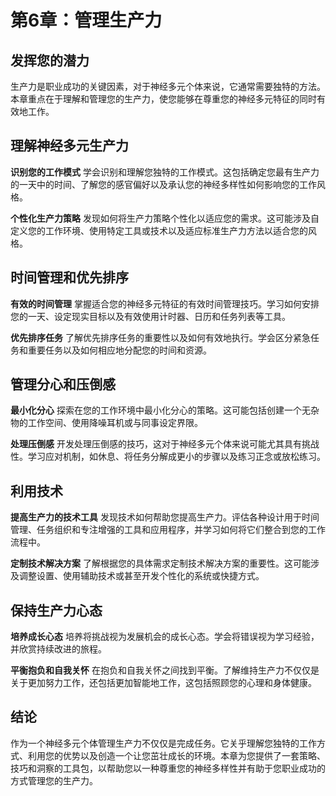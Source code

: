 # 第6章：管理生产力

## 发挥您的潜力

生产力是职业成功的关键因素，对于神经多元个体来说，它通常需要独特的方法。本章重点在于理解和管理您的生产力，使您能够在尊重您的神经多元特征的同时有效地工作。

## 理解神经多元生产力

**识别您的工作模式**
学会识别和理解您独特的工作模式。这包括确定您最有生产力的一天中的时间、了解您的感官偏好以及承认您的神经多样性如何影响您的工作风格。

**个性化生产力策略**
发现如何将生产力策略个性化以适应您的需求。这可能涉及自定义您的工作环境、使用特定工具或技术以及适应标准生产力方法以适合您的风格。

## 时间管理和优先排序

**有效的时间管理**
掌握适合您的神经多元特征的有效时间管理技巧。学习如何安排您的一天、设定现实目标以及有效使用计时器、日历和任务列表等工具。

**优先排序任务**
了解优先排序任务的重要性以及如何有效地执行。学会区分紧急任务和重要任务以及如何相应地分配您的时间和资源。

## 管理分心和压倒感

**最小化分心**
探索在您的工作环境中最小化分心的策略。这可能包括创建一个无杂物的工作空间、使用降噪耳机或与同事设定界限。

**处理压倒感**
开发处理压倒感的技巧，这对于神经多元个体来说可能尤其具有挑战性。学习应对机制，如休息、将任务分解成更小的步骤以及练习正念或放松练习。

## 利用技术

**提高生产力的技术工具**
发现技术如何帮助您提高生产力。评估各种设计用于时间管理、任务组织和专注增强的工具和应用程序，并学习如何将它们整合到您的工作流程中。

**定制技术解决方案**
了解根据您的具体需求定制技术解决方案的重要性。这可能涉及调整设置、使用辅助技术或甚至开发个性化的系统或快捷方式。

## 保持生产力心态

**培养成长心态**
培养将挑战视为发展机会的成长心态。学会将错误视为学习经验，并欣赏持续改进的旅程。

**平衡抱负和自我关怀**
在抱负和自我关怀之间找到平衡。了解维持生产力不仅仅是关于更加努力工作，还包括更加智能地工作，这包括照顾您的心理和身体健康。

## 结论

作为一个神经多元个体管理生产力不仅仅是完成任务。它关乎理解您独特的工作方式、利用您的优势以及创造一个让您茁壮成长的环境。本章为您提供了一套策略、技巧和洞察的工具包，以帮助您以一种尊重您的神经多样性并有助于您职业成功的方式管理您的生产力。
